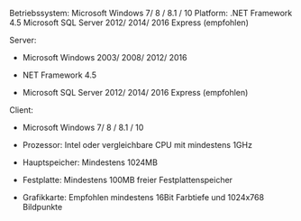 Betriebssystem: Microsoft Windows 7/ 8 / 8.1 / 10
Platform: .NET Framework 4.5
Microsoft SQL Server 2012/ 2014/ 2016 Express (empfohlen)

Server:

-    Microsoft Windows 2003/ 2008/ 2012/ 2016

-    NET Framework 4.5

-    Microsoft SQL Server 2012/ 2014/ 2016 Express (empfohlen)

Client:

 -   Microsoft Windows 7/ 8 / 8.1 / 10

 -   Prozessor: Intel oder vergleichbare CPU mit mindestens 1GHz

 -   Hauptspeicher: Mindestens 1024MB 

 -   Festplatte: Mindestens 100MB freier Festplattenspeicher

 -   Grafikkarte: Empfohlen mindestens 16Bit Farbtiefe und 1024x768 Bildpunkte


